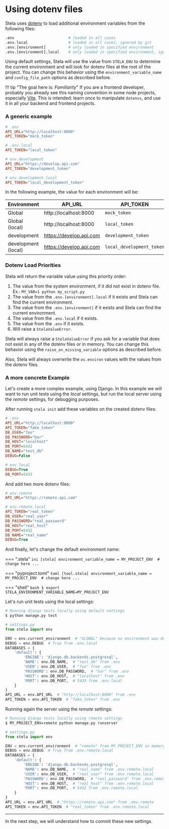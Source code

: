 # Using dotenv files

Stela uses [dotenv](https://github.com/theskumar/python-dotenv) to load additional environment variables from the
following files:

```bash
.env                        # loaded in all cases
.env.local                  # loaded in all cases, ignored by git
.env.[environment]          # only loaded in specified environment
.env.[environment].local    # only loaded in specified environment, ignored by git
```

Using default settings, Stela will use the value from `STELA_ENV` to determine the current environment and will look for
dotenv files at the root of the project. You can change this behavior using the `environment_variable_name`
and `config_file_path` options as described before.

!!! tip "The goal here is: _Familiarity_"
    If you are a frontend developer, probably you already see this naming convention in some node projects,
    especially [Vite](https://vitejs.dev/guide/env-and-mode.html#env-files). This is intended: learn _once_ to
    manipulate `dotenvs`, and use it in all your backend and frontend projects.

### A generic example

```ini
# .env
API_URL="http://localhost:8000"
API_TOKEN="mock_token"
```

```ini
# .env.local
API_TOKEN="local_token"
```

```ini
# env.development
API_URL="https://develop.api.com"
API_TOKEN="development_token"
```

```ini
# env.development.local
API_TOKEN="local_development_token"
```

In the following example, the value for each environment will be:

| Environment         | API_URL                 | API_TOKEN                 |
|---------------------|-------------------------|---------------------------|
| Global              | http://localhost:8000   | `mock_token`              |
| Global (local)      | http://localhost:8000   | `local_token`             |
| development         | https://develop.api.com | `development_token`       |
| development (local) | https://develop.api.com | `local_development_token` |


### Dotenv Load Priorities

Stela will return the variable value using this priority order:

1. The value from the system environment, if it did not exist in dotenv file. Ex.: `MY_VAR=1 python my_script.py`
2. The value from the `.env.[environment].local` if it exists and Stela can find the current environment.
3. The value from the `.env.[environment]` if it exists and Stela can find the current environment.
4. The value from the `.env.local` if it exists.
5. The value from the `.env` if it exists.
6. Will raise a `StelaValueError`.

Stela will always raise a `StelaValueError` if you ask for a variable that does not exist in any of the dotenv files or  in memory.
You can change this behavior using the `raise_on_missing_variable` options as described before.

Also, Stela will always overwrite the `os.environ` values with the values from the dotenv files.

### A more concrete Example

Let's create a more complex example, using Django. In this example we will want to run unit tests using the _local_
settings, but run the local server using the _remote_ settings, for debugging purposes.

After running `stela init` add these variables on the created dotenv files:

```ini
# .env
API_URL="http://localhost:8000"
API_TOKEN="fake_token"
DB_USER="foo"
DB_PASSWORD="bar"
DB_HOST="localhost"
DB_PORT=5432
DB_NAME="test_db"
DEBUG=False
```

```ini
# env.local
DEBUG=True
DB_PORT=5433
```

And add two more dotenv files:

```ini
# env.remote
API_URL="https://remote.api.com"
```

```ini
# env.remote.local
API_TOKEN="real_token"
DB_USER="real_user"
DB_PASSWORD="real_password"
DB_HOST="real_host"
DB_PORT=5432
DB_NAME="real_name"
DEBUG=True
```

And finally, let's change the default environment name:

=== ".stela"
    ```ini
    [stela]
    environment_variable_name = MY_PROJECT_ENV  # change here
    ...
    ```

=== "pyproject.toml"
    ```toml
    [tool.stela]
    environment_variable_name = MY_PROJECT_ENV  # change here
    ...
    ```

=== "shell"
    ```bash
    $ export STELA_ENVIRONMENT_VARIABLE_NAME=MY_PROJECT_ENV
    ```

Let's run unit tests using the local settings:

```bash
# Running django tests locally using default settings
$ python manage.py test
```

```python
# settings.py
from stela import env

ENV = env.current_environment  # "GLOBAL" because no environment was declared
DEBUG = env.DEBUG  # True from .env.local
DATABASES = {
    'default': {
        'ENGINE': 'django.db.backends.postgresql',
        'NAME': env.DB_NAME,  # "test_db" from .env
        'USER': env.DB_USER,  # "foo" from .env
        'PASSWORD': env.DB_PASSWORD,  # "bar" from .env
        'HOST': env.DB_HOST,  # "localhost" from .env
        'PORT': env.DB_PORT,  # 5433 from .env.local
    }
}
API_URL = env.API_URL  # "http://localhost:8000" from .env
API_TOKEN = env.API_TOKEN  # "fake_token" from .env
```

Running again the server using the _remote_ settings:

```bash
# Running django tests locally using remote settings
$ MY_PROJECT_ENV=remote python manage.py runserver
```

```python
# settings.py
from stela import env

ENV = env.current_environment  # "remote" from MY_PROJECT_ENV in memory
DEBUG = env.DEBUG  # True from .env.remote.local
DATABASES = {
    'default': {
        'ENGINE': 'django.db.backends.postgresql',
        'NAME': env.DB_NAME,  # "real_name" from .env.remote.local
        'USER': env.DB_USER,  # "real_user" from .env.remote.local
        'PASSWORD': env.DB_PASSWORD,  # "real_password" from .env.remote.local
        'HOST': env.DB_HOST,  # "real_host" from .env.remote.local
        'PORT': env.DB_PORT,  # 5432 from .env.remote.local
    }
}
API_URL = env.API_URL  # "https://remote.api.com" from .env.remote
API_TOKEN = env.API_TOKEN  # "real_token" from .env.remote.local
```

---

In the next step, we will understand how to commit these new settings.
